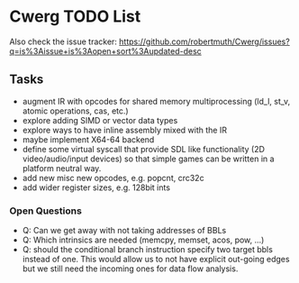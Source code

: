 # Cwerg TODO List


Also check the issue tracker: https://github.com/robertmuth/Cwerg/issues?q=is%3Aissue+is%3Aopen+sort%3Aupdated-desc

## Tasks

* augment IR with opcodes for shared memory multiprocessing (ld_l, st_v, 
  atomic operations, cas, etc.)
* explore adding SIMD or vector data types
* explore ways to have inline assembly mixed with the IR
* maybe implement X64-64 backend
* define some virtual syscall that provide SDL like functionality (2D video/audio/input devices)
  so that simple games can be written in a platform neutral way.
* add new misc new opcodes, e.g.  popcnt, crc32c
 * add wider register sizes, e.g. 128bit ints

### Open Questions

* Q: Can we get away with not taking addresses of BBLs
* Q: Which intrinsics are needed (memcpy, memset, acos, pow, ...)
* Q: should the conditional branch instruction specify two target bbls
  instead of one. This would allow us to not have explicit out-going
  edges but we still need the incoming ones for data flow analysis.
